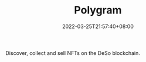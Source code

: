 ﻿---
weight: 
title: "Polygram"
description: "Discover, collect and sell NFTs on the DeSo blockchain."
date: 2022-03-25T21:57:40+08:00
lastmod: 2022-03-25T16:45:40+08:00
draft: false
authors: ["Metabd"]
featuredImage: "147.jpg"
link: "https://polygram.cc/"
tags: ["Polygram","交易所"]
categories: ["navigation"]
navigation: ["交易所"]
lightgallery: true
toc: true
pinned: false
recommend: false
recommend1: false
---
Discover, collect and sell NFTs on the DeSo blockchain.
